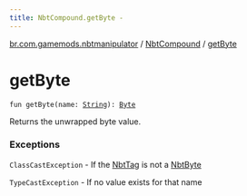 ```yaml
---
title: NbtCompound.getByte - 
---
```


[br.com.gamemods.nbtmanipulator](../index.html) / [NbtCompound](index.html) / [getByte](./get-byte.html)

# getByte

`fun getByte(name: `[`String`](https://kotlinlang.org/api/latest/jvm/stdlib/kotlin/-string/index.html)`): `[`Byte`](https://kotlinlang.org/api/latest/jvm/stdlib/kotlin/-byte/index.html)

Returns the unwrapped byte value.

### Exceptions

`ClassCastException` - If the [NbtTag](../-nbt-tag.html) is not a [NbtByte](../-nbt-byte/index.html)

`TypeCastException` - If no value exists for that name